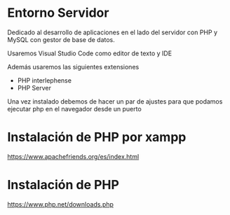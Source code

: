 
# Entorno Servidor 

Dedicado al desarrollo de aplicaciones en el lado del servidor con PHP y MySQL con gestor de base de datos.

Usaremos Visual Studio Code como editor de texto y IDE 

Además usaremos las  siguientes extensiones 

 - PHP interlephense
 - PHP Server

Una vez instalado debemos de hacer un par de ajustes para que podamos ejecutar php en el navegador desde un puerto 


# Instalación de PHP por xampp

https://www.apachefriends.org/es/index.html

# Instalación de PHP

https://www.php.net/downloads.php
